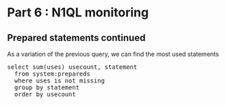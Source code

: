 # Part 6 : N1QL monitoring

## Prepared statements continued

As a variation of the previous query, we can find the most used statements

<pre id="example">
select sum(uses) usecount, statement
  from system:prepareds 
  where uses is not missing 
  group by statement 
  order by usecount

</pre>

